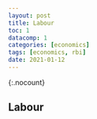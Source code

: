 ```yaml
---
layout: post
title: Labour
toc: 1
datacomp: 1
categories: [economics]
tags: [economics, rbi]
date: 2021-01-12
---
```

{:.nocount}
## Labour
